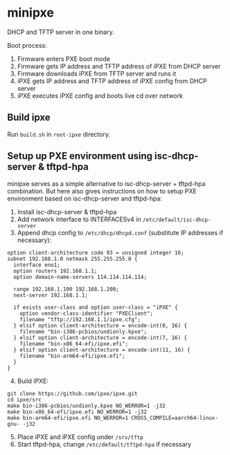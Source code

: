 # minipxe

DHCP and TFTP server in one binary.

Boot process:

1. Firmware enters PXE boot mode
2. Firmware gets IP address and TFTP address of iPXE from DHCP server
3. Firmware downloads iPXE from TFTP server and runs it
4. iPXE gets IP address and TFTP address of iPXE config from DHCP server
5. iPXE executes iPXE config and boots live cd over network

## Build ipxe

Run `build.sh` in `root-ipxe` directory.

## Setup up PXE environment using isc-dhcp-server & tftpd-hpa

minipxe serves as a simple alternative to isc-dhcp-server + tftpd-hpa combination. But here also gives instructions on how to setup PXE environment based on isc-dhcp-server and tftpd-hpa:

1. Install isc-dhcp-server & tftpd-hpa
2. Add network interface to INTERFACESv4 in `/etc/default/isc-dhcp-server`
3. Append dhcp config to `/etc/dhcp/dhcpd.conf` (substitute IP addresses if necessary):

```
option client-architecture code 93 = unsigned integer 16;
subnet 192.168.1.0 netmask 255.255.255.0 {
  interface eno1;
  option routers 192.168.1.1;
  option domain-name-servers 114.114.114.114;

  range 192.168.1.100 192.168.1.200;
  next-server 192.168.1.1;

  if exists user-class and option user-class = "iPXE" {
    option vendor-class-identifier "PXEClient";
    filename "tftp://192.168.1.1/ipxe.cfg";
  } elsif option client-architecture = encode-int(0, 16) {
    filename "bin-i386-pcbios/undionly.kpxe";
  } elsif option client-architecture = encode-int(7, 16) {
    filename "bin-x86_64-efi/ipxe.efi";
  } elsif option client-architecture = encode-int(11, 16) {
    filename "bin-arm64-efi/ipxe.efi";
  }
}
```

4. Build iPXE:

```shell
git clone https://github.com/ipxe/ipxe.git
cd ipxe/src
make bin-i386-pcbios/undionly.kpxe NO_WERROR=1 -j32
make bin-x86_64-efi/ipxe.efi NO_WERROR=1 -j32
make bin-arm64-efi/ipxe.efi NO_WERROR=1 CROSS_COMPILE=aarch64-linux-gnu- -j32
```

5. Place iPXE and iPXE config under `/srv/tftp`
6. Start tftpd-hpa, change `/etc/default/tftpd-hpa` if necessary
